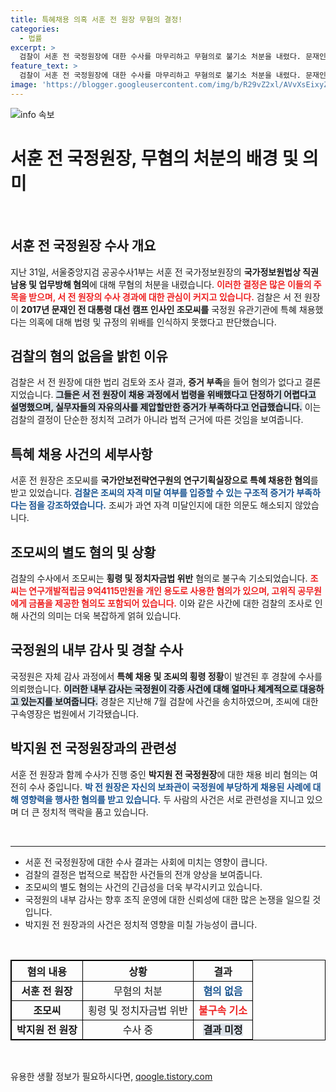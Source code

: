 ```yaml
---
title: 특혜채용 의혹 서훈 전 원장 무혐의 결정!
categories:
  - 법률
excerpt: >
  검찰이 서훈 전 국정원장에 대한 수사를 마무리하고 무혐의로 불기소 처분을 내렸다. 문재인 전 대통령 캠프 인사 채용 논란 속, 관련된 조씨는 별도로 횡령 혐의로 기소됐다. 사건의 전말은 궁금증을 자아낸다!
feature_text: >
  검찰이 서훈 전 국정원장에 대한 수사를 마무리하고 무혐의로 불기소 처분을 내렸다. 문재인 전 대통령 캠프 인사 채용 논란 속, 관련된 조씨는 별도로 횡령 혐의로 기소됐다. 사건의 전말은 궁금증을 자아낸다!
image: 'https://blogger.googleusercontent.com/img/b/R29vZ2xl/AVvXsEixyZcFfHzMRdzZMjFBmAUKJYCLCGyLL1o632UiGVXcaFdKo_bkvkuCioo0uUKlGfBVcT3P84aROyZIXSBEx3Aw5nCQ3pTgDom1WDC4m8eifvWiAmWEEVb4x6G_l8C0QH225ldMjyaFvpxGEBGNO37VmDTDMHGhJPq73UglMfDca1-0aw/s1600/blogspot.png'
---
```


<p><img src="https://blogger.googleusercontent.com/img/b/R29vZ2xl/AVvXsEixyZcFfHzMRdzZMjFBmAUKJYCLCGyLL1o632UiGVXcaFdKo_bkvkuCioo0uUKlGfBVcT3P84aROyZIXSBEx3Aw5nCQ3pTgDom1WDC4m8eifvWiAmWEEVb4x6G_l8C0QH225ldMjyaFvpxGEBGNO37VmDTDMHGhJPq73UglMfDca1-0aw/s1600/blogspot.png" alt="info 속보" /></p>

<h1 data-ke-size="size34">서훈 전 국정원장, 무혐의 처분의 배경 및 의미</h1>

<p data-ke-size="size16">&nbsp;</p>

<h2 data-ke-size="size26">서훈 전 국정원장 수사 개요</h2>

<p data-ke-size="size16">지난 31일, 서울중앙지검 공공수사1부는 서훈 전 국가정보원장의 <b>국가정보원법상 직권남용 및 업무방해 혐의</b>에 대해 무혐의 처분을 내렸습니다. <b><span style="color: #ee2323;">이러한 결정은 많은 이들의 주목을 받으며, 서 전 원장의 수사 경과에 대한 관심이 커지고 있습니다.</span></b> 검찰은 서 전 원장이 <b>2017년 문재인 전 대통령 대선 캠프 인사인 조모씨를</b> 국정원 유관기관에 특혜 채용했다는 의혹에 대해 법령 및 규정의 위배를 인식하지 못했다고 판단했습니다.</p>

<h2 data-ke-size="size26">검찰의 혐의 없음을 밝힌 이유</h2>

<p data-ke-size="size16">검찰은 서 전 원장에 대한 법리 검토와 조사 결과, <b>증거 부족</b>을 들어 혐의가 없다고 결론지었습니다. <b><span style="background-color: #21538527;">그들은 서 전 원장이 채용 과정에서 법령을 위배했다고 단정하기 어렵다고 설명했으며, 실무자들의 자유의사를 제압할만한 증거가 부족하다고 언급했습니다.</span></b> 이는 검찰의 결정이 단순한 정치적 고려가 아니라 법적 근거에 따른 것임을 보여줍니다.</p>

<h2 data-ke-size="size26">특혜 채용 사건의 세부사항</h2>

<p data-ke-size="size16">서훈 전 원장은 조모씨를 <b>국가안보전략연구원의 연구기획실장으로 특혜 채용한 혐의</b>를 받고 있었습니다. <b><span style="color: #1a5490;">검찰은 조씨의 자격 미달 여부를 입증할 수 있는 구조적 증거가 부족하다는 점을 강조하였습니다.</span></b> 조씨가 과연 자격 미달인지에 대한 의문도 해소되지 않았습니다.</p>

<h2 data-ke-size="size26">조모씨의 별도 혐의 및 상황</h2>

<p data-ke-size="size16">검찰의 수사에서 조모씨는 <b>횡령 및 정치자금법 위반</b> 혐의로 불구속 기소되었습니다. <b><span style="color: #ee2323;">조씨는 연구개발적립금 9억4115만원을 개인 용도로 사용한 혐의가 있으며, 고위직 공무원에게 금품을 제공한 혐의도 포함되어 있습니다.</span></b> 이와 같은 사간에 대한 검찰의 조사로 인해 사건의 의미는 더욱 복잡하게 얽혀 있습니다.</p>

<h2 data-ke-size="size26">국정원의 내부 감사 및 경찰 수사</h2>

<p data-ke-size="size16">국정원은 자체 감사 과정에서 <b>특혜 채용 및 조씨의 횡령 정황</b>이 발견된 후 경찰에 수사를 의뢰했습니다. <b><span style="background-color: #21538527;">이러한 내부 감사는 국정원이 각종 사건에 대해 얼마나 체계적으로 대응하고 있는지를 보여줍니다.</span></b> 경찰은 지난해 7월 검찰에 사건을 송치하였으며, 조씨에 대한 구속영장은 법원에서 기각됐습니다.</p>

<h2 data-ke-size="size26">박지원 전 국정원장과의 관련성</h2>

<p data-ke-size="size16">서훈 전 원장과 함께 수사가 진행 중인 <b>박지원 전 국정원장</b>에 대한 채용 비리 혐의는 여전히 수사 중입니다. <b><span style="color: #1a5490;">박 전 원장은 자신의 보좌관이 국정원에 부당하게 채용된 사례에 대해 영향력을 행사한 혐의를 받고 있습니다.</span></b> 두 사람의 사건은 서로 관련성을 지니고 있으며 더 큰 정치적 맥락을 품고 있습니다.</p>

<p data-ke-size="size16">&nbsp;</p>

<hr>

<ul>
  <li>서훈 전 국정원장에 대한 수사 결과는 사회에 미치는 영향이 큽니다.</li>
  <li>검찰의 결정은 법적으로 복잡한 사건들의 전개 양상을 보여줍니다.</li>
  <li>조모씨의 별도 혐의는 사건의 긴급성을 더욱 부각시키고 있습니다.</li>
  <li>국정원의 내부 감사는 향후 조직 운영에 대한 신뢰성에 대한 많은 논쟁을 일으킬 것입니다.</li>
  <li>박지원 전 원장과의 사건은 정치적 영향을 미칠 가능성이 큽니다.</li>
</ul>

<p data-ke-size="size16">&nbsp;</p>

<table style="border-collapse: collapse; width: 100%; border: 1px solid black;">
  <thead>
    <tr>
      <th style="text-align: center; border: 1px solid black;">혐의 내용</th>
      <th style="text-align: center; border: 1px solid black;">상황</th>
      <th style="text-align: center; border: 1px solid black;">결과</th>
    </tr>
  </thead>
  <tbody>
    <tr>
      <td style="text-align: center; border: 1px solid black;"><b>서훈 전 원장</b></td>
      <td style="text-align: center; border: 1px solid black;">무혐의 처분</td>
      <td style="text-align: center; border: 1px solid black;"><b><span style="color: #1a5490;">혐의 없음</span></b></td>
    </tr>
    <tr>
      <td style="text-align: center; border: 1px solid black;"><b>조모씨</b></td>
      <td style="text-align: center; border: 1px solid black;">횡령 및 정치자금법 위반</td>
      <td style="text-align: center; border: 1px solid black;"><b><span style="color: #ee2323;">불구속 기소</span></b></td>
    </tr>
    <tr>
      <td style="text-align: center; border: 1px solid black;"><b>박지원 전 원장</b></td>
      <td style="text-align: center; border: 1px solid black;">수사 중</td>
      <td style="text-align: center; border: 1px solid black;"><b><span style="background-color: #21538527;">결과 미정</span></b></td>
    </tr>
  </tbody>
</table>

<p data-ke-size="size16">&nbsp;</p>
유용한 생활 정보가 필요하시다면, <a href="https://qoogle.tistory.com" rel="dofollow">qoogle.tistory.com</a>


